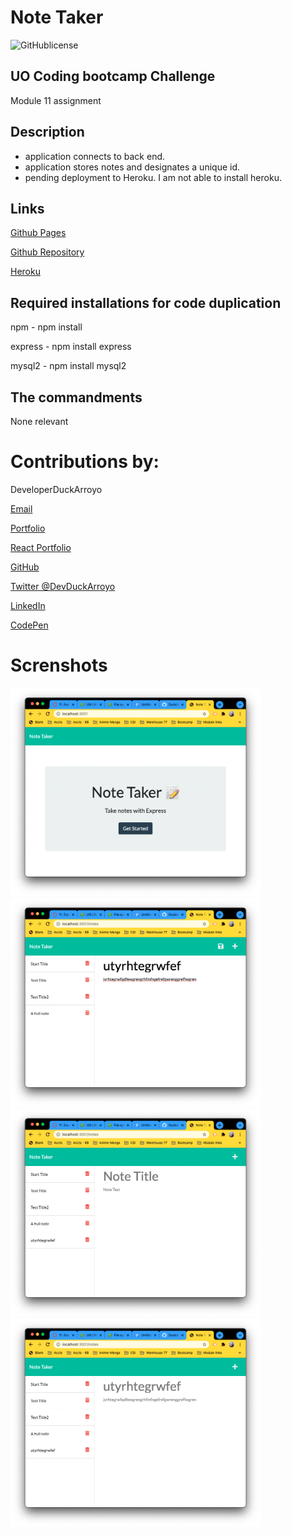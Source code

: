 # Note Taker

![GitHublicense](https://img.shields.io/npm/l/express?style=for-the-badge)

## UO Coding bootcamp Challenge

Module 11 assignment

## Description

- application connects to back end.
- application stores notes and designates a unique id.
- pending deployment to Heroku. I am not able to install heroku.

## Links

[Github Pages](https://duckarroyo.github.io/noteTaker)

[Github Repository](https://github.com/DuckArroyo/noteTaker)

[Heroku](https://still-sands-24648.herokuapp.com/)

## Required installations for code duplication

npm - npm install

express - npm install express

mysql2 - npm install mysql2

## The commandments

None relevant

# Contributions by:

DeveloperDuckArroyo

[Email](mailto:DeveloperDuckArroyo@gmail.com)

[Portfolio](https://duckarroyo.github.io/portfolio/)

[React Portfolio](https://peaceful-journey-85026.herokuapp.com/)

[GitHub](https://github.com/DuckArroyo)

[Twitter @DevDuckArroyo](https://twitter.com/DevDuckArroyo)

[LinkedIn](https://www.linkedin.com/in/duckarroyo)

[CodePen](https://codepen.io/DeveloperDuckArroyo)

# Screnshots

<img src="./Assets/ScreenShot1.png" style="width: 400px">
<img src="./Assets/ScreenShotTypedNote.png" style="width: 400px">
<img src="./Assets/ScreenShotSavedNote.png" style="width: 400px">
<img src="./Assets/ScreenShotRetrievedNote.png" style="width: 400px">
